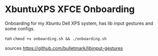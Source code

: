 # XbuntuXPS XFCE Onboarding

Onboarding for my Xbuntu Dell XPS system, has lib input gestures and some configs. 

run `chmod +x onboarding.sh && ./onboarding.sh`

sources https://github.com/bulletmark/libinput-gestures 
